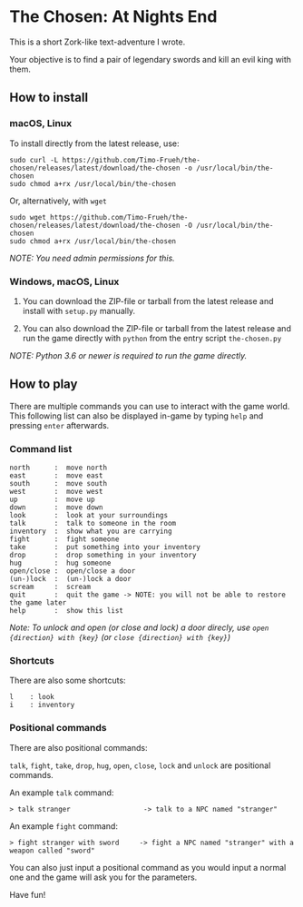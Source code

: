 # The Chosen: At Nights End

This is a short Zork-like text-adventure I wrote.

Your objective is to find a pair of legendary swords and kill an evil king with them.

## How to install

### macOS, Linux

To install directly from the latest release, use:
~~~ shell
sudo curl -L https://github.com/Timo-Frueh/the-chosen/releases/latest/download/the-chosen -o /usr/local/bin/the-chosen
sudo chmod a+rx /usr/local/bin/the-chosen
~~~

Or, alternatively, with `wget`
~~~ shell
sudo wget https://github.com/Timo-Frueh/the-chosen/releases/latest/download/the-chosen -O /usr/local/bin/the-chosen
sudo chmod a+rx /usr/local/bin/the-chosen
~~~

_NOTE: You need admin permissions for this._

### Windows, macOS, Linux

1. You can download the ZIP-file or tarball from the latest release and install with `setup.py` manually.

2. You can also download the ZIP-file or tarball from the latest release and run the game directly with `python` from the entry script `the-chosen.py`
   
_NOTE: Python 3.6 or newer is required to run the game directly._

## How to play

There are multiple commands you can use to interact with the game world. 
This following list can also be displayed in-game by typing `help` and pressing `enter` afterwards.

### Command list

~~~ text
north      :  move north
east       :  move east
south      :  move south
west       :  move west
up         :  move up
down       :  move down
look       :  look at your surroundings
talk       :  talk to someone in the room
inventory  :  show what you are carrying
fight      :  fight someone
take       :  put something into your inventory
drop       :  drop something in your inventory
hug        :  hug someone
open/close :  open/close a door
(un-)lock  :  (un-)lock a door
scream     :  scream
quit       :  quit the game -> NOTE: you will not be able to restore the game later
help       :  show this list
~~~

_Note: To unlock and open (or close and lock) a door direcly, use `open {direction} with {key}` 
(or `close {direction} with {key}`)_

### Shortcuts

There are also some shortcuts:

~~~ text
l    : look
i    : inventory
~~~

### Positional commands

There are also positional commands:

`talk`, `fight`, `take`, `drop`, `hug`, `open`, `close`, `lock` and `unlock` are positional commands.

An example `talk` command:

~~~ text
> talk stranger                  -> talk to a NPC named "stranger"
~~~

An example `fight` command:

~~~ text
> fight stranger with sword     -> fight a NPC named "stranger" with a weapon called "sword"
~~~

You can also just input a positional command as you would input a normal one and the game will ask you for the parameters.

Have fun!
